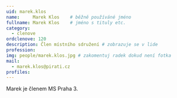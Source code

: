 ```yaml
---
uid: marek.klos
name:     Marek Klos  	# běžně používáné jméno
fullname: Marek Klos  	# jméno s tituly etc.
category:
  - clenove
ordclenove: 120
description: Člen místního sdružení # zobrazuje se v lide
profession: 
img: people/marek.klos.jpg # zakomentuj radek dokud není fotka
mail:
  - marek.klos@pirati.cz
profiles:
---
```


Marek je členem MS Praha 3.
